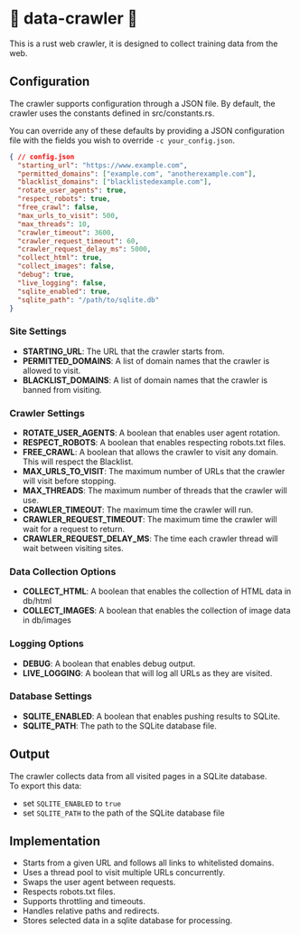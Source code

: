 # 🦀 data-crawler 🦀 
This is a rust web crawler, it is designed to collect training data from the web.  

## Configuration

The crawler supports configuration through a JSON file.
By default, the crawler uses the constants defined in src/constants.rs. 

You can override any of these defaults by providing a JSON configuration file with the fields you wish to override `-c your_config.json`.  

```json
{ // config.json
  "starting_url": "https://www.example.com",
  "permitted_domains": ["example.com", "anotherexample.com"],
  "blacklist_domains": ["blacklistedexample.com"],
  "rotate_user_agents": true,
  "respect_robots": true,
  "free_crawl": false,
  "max_urls_to_visit": 500,
  "max_threads": 10,
  "crawler_timeout": 3600,
  "crawler_request_timeout": 60,
  "crawler_request_delay_ms": 5000,
  "collect_html": true,
  "collect_images": false,
  "debug": true,
  "live_logging": false,
  "sqlite_enabled": true,
  "sqlite_path": "/path/to/sqlite.db"
}
```

### Site Settings
- **STARTING_URL**: The URL that the crawler starts from.
- **PERMITTED_DOMAINS**: A list of domain names that the crawler is allowed to visit.
- **BLACKLIST_DOMAINS**: A list of domain names that the crawler is banned from visiting.

### Crawler Settings
- **ROTATE_USER_AGENTS**: A boolean that enables user agent rotation.
- **RESPECT_ROBOTS**: A boolean that enables respecting robots.txt files.
- **FREE_CRAWL**: A boolean that allows the crawler to visit any domain. This will respect the Blacklist.
- **MAX_URLS_TO_VISIT**: The maximum number of URLs that the crawler will visit before stopping.
- **MAX_THREADS**: The maximum number of threads that the crawler will use.
- **CRAWLER_TIMEOUT**: The maximum time the crawler will run.
- **CRAWLER_REQUEST_TIMEOUT**: The maximum time the crawler will wait for a request to return.
- **CRAWLER_REQUEST_DELAY_MS**: The time each crawler thread will wait between visiting sites.

### Data Collection Options
- **COLLECT_HTML**: A boolean that enables the collection of HTML data in db/html
- **COLLECT_IMAGES**: A boolean that enables the collection of image data in db/images

### Logging Options
- **DEBUG**: A boolean that enables debug output.
- **LIVE_LOGGING**: A boolean that will log all URLs as they are visited.

### Database Settings
- **SQLITE_ENABLED**: A boolean that enables pushing results to SQLite.
- **SQLITE_PATH**: The path to the SQLite database file.

## Output
The crawler collects data from all visited pages in a SQLite database.  
To export this data:
- set `SQLITE_ENABLED` to `true`
- set `SQLITE_PATH` to the path of the SQLite database file

## Implementation
- Starts from a given URL and follows all links to whitelisted domains.  
- Uses a thread pool to visit multiple URLs concurrently.
- Swaps the user agent between requests.
- Respects robots.txt files.
- Supports throttling and timeouts.
- Handles relative paths and redirects.
- Stores selected data in a sqlite database for processing.
